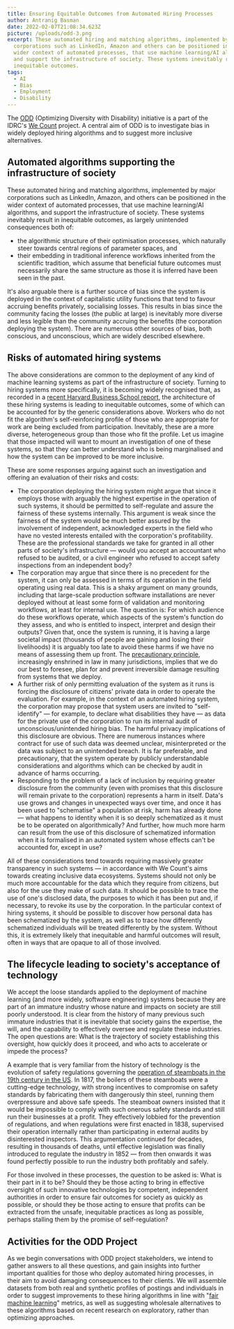 ```yaml
---
title: Ensuring Equitable Outcomes from Automated Hiring Processes
author: Antranig Basman
date: 2022-02-07T21:08:34.623Z
picture: /uploads/odd-3.png
excerpt: These automated hiring and matching algorithms, implemented by major
  corporations such as LinkedIn, Amazon and others can be positioned in the
  wider context of automated processes, that use machine learning/AI algorithms,
  and support the infrastructure of society. These systems inevitably result in
  inequitable outcomes.
tags:
  - AI
  - Bias
  - Employment
  - Disability
---
```

The [ODD](https://idrc.ocadu.ca/odd/) (Optimizing Diversity with Disability) initiative is a part of the IDRC's [We Count](https://wecount.inclusivedesign.ca/) project. A central aim of ODD is to investigate bias in widely deployed hiring algorithms and to suggest more inclusive alternatives.

## Automated algorithms supporting the infrastructure of society

These automated hiring and matching algorithms, implemented by major corporations such as LinkedIn, Amazon, and others can be positioned in the wider context of automated processes, that use machine learning/AI algorithms, and support the infrastructure of society. These systems inevitably result in inequitable outcomes, as largely unintended consequences both of:

* the algorithmic structure of their optimisation processes, which naturally steer towards central regions of parameter spaces, and
* their embedding in traditional inference workflows inherited from the scientific tradition, which assume that beneficial future outcomes must necessarily share the same structure as those it is inferred have been seen in the past. 

It's also arguable there is a further source of bias since the system is deployed in the context of capitalistic utility functions that tend to favour accruing benefits privately, socialising losses. This results in bias since the community facing the losses (the public at large) is inevitably more diverse and less legible than the community accruing the benefits (the corporation deploying the system). There are numerous other sources of bias, both conscious, and unconscious, which are widely described elsewhere.

## Risks of automated hiring systems

The above considerations are common to the deployment of any kind of machine learning systems as part of the infrastructure of society. Turning to hiring systems more specifically, it is becoming widely recognised that, as recorded in a [recent Harvard Business School report](https://www.hbs.edu/managing-the-future-of-work/Documents/research/hiddenworkers09032021.pdf), the architecture of these hiring systems is leading to inequitable outcomes, some of which can be accounted for by the generic considerations above. Workers who do not fit the algorithm's self-reinforcing profile of those who are appropriate for work are being excluded from participation. Inevitably, these are a more diverse, heterogeneous group than those who fit the profile. Let us imagine that those impacted will want to mount an investigation of one of these systems, so that they can better understand who is being marginalised and how the system can be improved to be more inclusive.

These are some responses arguing against such an investigation and offering an evaluation of their risks and costs:

* The corporation deploying the hiring system might argue that since it employs those with arguably the highest expertise in the operation of such systems, it should be permitted to self-regulate and assure the fairness of these systems internally. This argument is weak since the fairness of the system would be much better assured by the involvement of independent, acknowledged experts in the field who have no vested interests entailed with the corporation's profitability. These are the professional standards we take for granted in all other parts of society's infrastructure — would you accept an accountant who refused to be audited, or a civil engineer who refused to accept safety inspections from an independent body?
* The corporation may argue that since there is no precedent for the system, it can only be assessed in terms of its operation in the field operating using real data. This is a shaky argument on many grounds, including that large-scale production software installations are never deployed without at least some form of validation and monitoring workflows, at least for internal use. The question is: For which audience do these workflows operate, which aspects of the system's function do they assess, and who is entitled to inspect, interpret and design their outputs? Given that, once the system is running, it is having a large societal impact (thousands of people are gaining and losing their livelihoods) it is arguably too late to avoid these harms if we have no means of assessing them up front. The [precautionary principle](https://www.sciencedirect.com/topics/earth-and-planetary-sciences/precautionary-principle), increasingly enshrined in law in many jurisdictions, implies that we do our best to foresee, plan for and prevent irreversible damage resulting from systems that we deploy.
* A further risk of only permitting evaluation of the system as it runs is forcing the disclosure of citizens' private data in order to operate the evaluation. For example, in the context of an automated hiring system, the corporation may propose that system users are invited to "self-identify" — for example, to declare what disabilities they have — as data for the private use of the corporation to run its internal audit of unconscious/unintended hiring bias. The harmful privacy implications of this disclosure are obvious. There are numerous instances where contract for use of such data was deemed unclear, misinterpreted or the data was subject to an unintended breach. It is far preferable, and precautionary, that the system operate by publicly understandable considerations and algorithms which can be checked by audit in advance of harms occurring.
* Responding to the problem of a lack of inclusion by requiring greater disclosure from the community (even with promises that this disclosure will remain private to the corporation) represents a harm in itself. Data's use grows and changes in unexpected ways over time, and once it has been used to "schematise" a population at risk, harm has already done — what happens to identity when it is so deeply schematized as it must be to be operated on algorithmically? And further, how much more harm can result from the use of this disclosure of schematized information when it is formalised in an automated system whose effects can't be accounted for, except in use?

All of these considerations tend towards requiring massively greater transparency in such systems — in accordance with We Count's aims towards creating inclusive data ecosystems. Systems should not only be much more accountable for the data which they require from citizens, but also for the use they make of such data. It should be possible to trace the use of one's disclosed data, the purposes to which it has been put and, if necessary, to revoke its use by the corporation. In the particular context of hiring systems, it should be possible to discover how personal data has been schematized by the system, as well as to trace how differently schematized individuals will be treated differently by the system. Without this, it is extremely likely that inequitable and harmful outcomes will result, often in ways that are opaque to all of those involved.

## The lifecycle leading to society's acceptance of technology

We accept the loose standards applied to the deployment of machine learning (and more widely, software engineering) systems because they are part of an immature industry whose nature and impacts on society are still poorly understood. It is clear from the history of many previous such immature industries that it is inevitable that society gains the expertise, the will, and the capability to effectively oversee and regulate these industries. The open questions are: What is the trajectory of society establishing this oversight, how quickly does it proceed, and who acts to accelerate or impede the process?

A example that is very familiar from the history of technology is the evolution of safety regulations governing the [operation of steamboats in the 19th century in the US](https://dash.harvard.edu/bitstream/handle/1/10018995/Sandukas_redacted.pdf?sequence=1&isAllowed=y). In 1817, the boilers of these steamboats were a cutting-edge technology, with strong incentives to compromise on safety standards by fabricating them with dangerously thin steel, running them overpressure and above safe speeds. The steamboat owners insisted that it would be impossible to comply with such onerous safety standards and still run their businesses at a profit. They effectively lobbied for the prevention of regulations, and when regulations were first enacted in 1838, supervised their operation internally rather than participating in external audits by disinterested inspectors. This argumentation continued for decades, resulting in thousands of deaths, until effective legislation was finally introduced to regulate the industry in 1852 — from then onwards it was found perfectly possible to run the industry both profitably and safely.

For those involved in these processes, the question to be asked is: What is their part in it to be? Should they be those acting to bring in effective oversight of such innovative technologies by competent, independent authorities in order to ensure fair outcomes for society as quickly as possible, or should they be those acting to ensure that profits can be extracted from the unsafe, inequitable practices as long as possible, perhaps stalling them by the promise of self-regulation?

## Activities for the ODD Project

As we begin conversations with ODD project stakeholders, we intend to gather answers to all these questions, and gain insights into further important qualities for those who deploy automated hiring processes, in their aim to avoid damaging consequences to their clients. We will assemble datasets from both real and synthetic profiles of postings and individuals in order to suggest improvements to these hiring algorithms in line with "[fair machine learning](https://fairmlbook.org/)" metrics, as well as suggesting wholesale alternatives to these algorithms based on recent research on exploratory, rather than optimizing approaches.
